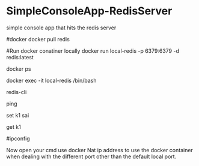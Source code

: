 # SimpleConsoleApp-RedisServer
simple console app that hits the redis server


#docker
docker pull redis

#Run docker conatiner locally
docker run local-redis -p 6379:6379 -d redis:latest

docker ps

docker exec -it local-redis  /bin/bash

redis-cli

ping

set k1 sai

get k1

#ipconfig

Now open your cmd use docker Nat ip address to use the docker container when dealing with the different port other than the
default local port.
